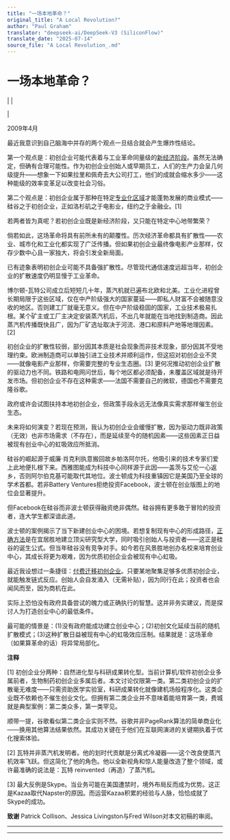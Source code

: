 ```yaml
---
title: "一场本地革命？"
original_title: "A Local Revolution?"
author: "Paul Graham"
translator: "deepseek-ai/DeepSeek-V3 (SiliconFlow)"
translate_date: "2025-07-14"
source_file: "A Local Revolution_.md"
---
```


# 一场本地革命？

| | [](index.html)  
  
|   
  
2009年4月  
  
最近我意识到自己脑海中并存的两个观点一旦结合就会产生爆炸性结论。  
  
第一个观点是：初创企业可能代表着与工业革命同量级的[新经济阶段](highres.html)。虽然无法确定，但确有合理可能性。作为初创企业创始人或早期员工，人们的生产力会呈几何级提升——想象一下如果拉里和佩奇去大公司打工，他们的成就会缩水多少——这种能级的效率变革足以改变社会习俗。  
  
第二个观点是：初创企业属于那种在特定[专业化区域](startuphubs.html)才能蓬勃发展的商业模式——硅谷之于初创企业，正如洛杉矶之于电影业，纽约之于金融业。[1]  
  
若两者皆为真呢？若初创企业既是新经济阶段，又只能在特定中心地带繁荣？  
  
倘若如此，这场革命将具有前所未有的颠覆性。历次经济革命都具有扩散性——农业、城市化和工业化都实现了广泛传播。但如果初创企业最终像电影产业那样，仅存少数中心且一家独大，将会引发全新局面。  
  
已有迹象表明初创企业可能不具备强扩散性。尽管现代通信速度远超当年，初创企业的扩散速度仍明显慢于工业革命。  
  
博尔顿-瓦特公司成立后短短几十年，蒸汽机就已遍布北欧和北美。工业化进程曾长期局限于这些区域，仅在中产阶级强大的国家蔓延——即私人财富不会被随意没收的地区。否则建工厂就毫无意义。但在中产阶级稳固的国家，工业技术极易扎根。某个矿主或工厂主决定安装蒸汽机后，不出几年就能在当地找到制造商。因此蒸汽机传播既快且广，因为厂矿选址取决于河流、港口和原料产地等地理因素。[2]  
  
初创企业的扩散性较弱，部分因其本质是社会现象而非技术现象，部分因其不受地理约束。欧洲制造商可以单独引进工业技术并顺利运作，但这招对初创企业不灵——就像电影产业那样，你需要完整的专业生态圈。[3] 更何况推动初创企业扩散的驱动力也不同。铁路和电网问世后，每个地区都必须配备，未覆盖区域就是待开发市场。但初创企业不存在这种需求——法国不需要自己的微软，德国也不需要克隆谷歌。  
  
政府或许会试图扶持本地初创企业，但政策手段永远无法像真实需求那样催生创业生态。  
  
未来将如何演变？若现在预测，我认为初创企业会缓慢扩散，因为驱动力既非政策（无效）也非市场需求（不存在），而是延续至今的随机因素——这些因素正日益被现有创业中心的虹吸效应所抵消。  
  
硅谷的崛起源于威廉·肖克利执意搬回故乡帕洛阿尔托，他吸引来的技术专家们爱上此地便扎根下来。西雅图能成为科技中心同样源于此因——盖茨与艾伦一心返乡，否则阿尔伯克基可能取代其地位。波士顿成为科技重镇因它是美国乃至全球的学术首都。若非Battery Ventures拒绝投资Facebook，波士顿在创业版图上的地位会显著提升。  
  
但Facebook在硅谷而非波士顿获得融资绝非偶然。硅谷拥有更多敢于冒险的投资者，连大学生都深谙此道。  
  
波士顿的案例揭示了当下新建创业中心的困境。若想复制现有中心的形成路径，[正确方法](siliconvalley.html)是在宜居胜地建立顶尖研究型大学，同时吸引创始人与投资者——这正是硅谷的诞生公式。但当年硅谷没有竞争对手。如今若在风景胜地创办名校来培育创业中心，其成长将更为艰难，因为优质初创企业会被现有中心虹吸。  
  
最近我设想过一条捷径：[付费迁移初创企业](maybe.html)。只要某地聚集足够多优质初创企业，就能触发链式反应。创始人会自发涌入（无需补贴），因为同行在此；投资者也会闻风而至，因为商机在此。  
  
实际上恐怕没有政府具备尝试的魄力或正确执行的智慧。这并非务实建议，而是探讨人为打造创业中心的最低条件。  
  
最可能的情景是：(1)没有政府能成功建立创业中心；(2)初创文化延续当前的随机扩散模式；(3)这种扩散日益被现有中心的虹吸效应压制。结果就是：这场革命（如果算革命的话）将异常局部化。  
  
  
  
  
  
**注释**  
  
[1] 初创企业分两种：自然进化型与科研成果转化型。当前计算机/软件初创企业多属前者，生物制药初创企业多属后者。本文讨论仅限第一类。第二类初创企业的扩散毫无难度——只需资助医学实验室，科研成果转化就像建机场般程序化。这类企业既不依赖也不催生创业文化。但拥有第二类企业并不意味着能培育第一类，费城就是典型案例：第二类众多，第一类罕见。  
  
顺带一提，谷歌看似第二类企业实则不然。谷歌并非PageRank算法的简单商业化——换用其他算法结果依然。其成功关键在于他们在互联网演进的关键期执着于优化搜索体验。  
  
[2] 瓦特并非蒸汽机发明者。他的划时代贡献是分离式冷凝器——这个改良使蒸汽机效率飞跃。但这简化了他的角色。他以全新视角和惊人能量改造了整个领域，或许最准确的说法是：瓦特 reinvented（再造）了蒸汽机。  
  
[3] 最大反例是Skype。当业务可能在美国遭禁时，境外布局反而成为优势。这正是Kazaa取代Napster的原因。而运营Kazaa积累的经验与人脉，恰恰成就了Skype的成功。  
  
**致谢** Patrick Collison、Jessica Livingston与Fred Wilson对本文初稿的审阅。

***  
  
---